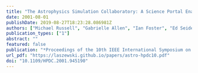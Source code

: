 ```yaml
---
title: "The Astrophysics Simulation Collaboratory: A Science Portal Enabling Community Software Development"
date: 2001-08-01
publishDate: 2019-08-27T18:23:28.086981Z
authors: ["Michael Russell", "Gabrielle Allen", "Ian Foster", "Ed Seidel", "Jason Novotny", "John Shalf", "Gregor von Laszewski", "Greg Daues"]
publication_types: ["1"]
abstract: ""
featured: false
publication: "*Proceedings of the 10th IEEE International Symposium on High Performance Distributed Computing*"
url_pdf: "https://laszewski.github.io/papers/astro-hpdc10.pdf"
doi: "10.1109/HPDC.2001.945190"
---
```


